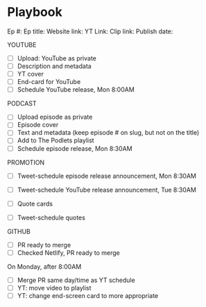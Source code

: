 # Playbook

Ep #:
Ep title:
Website link:
YT Link:
Clip link:
Publish date:

YOUTUBE
- [ ] Upload: YouTube as private
- [ ] Description and metadata
- [ ] YT cover
- [ ] End-card for YouTube
- [ ] Schedule YouTube release, Mon 8:00AM

PODCAST
- [ ] Upload episode as private
- [ ] Episode cover
- [ ] Text and metadata (keep episode # on slug, but not on the title)
- [ ] Add to The Podlets playlist
- [ ] Schedule episode release, Mon 8:30AM

PROMOTION
- [ ] Tweet-schedule episode release announcement, Mon 8:30AM
- [ ] Tweet-schedule YouTube release announcement, Tue 8:30AM

- [ ] Quote cards
- [ ] Tweet-schedule quotes

GITHUB
- [ ] PR ready to merge
- [ ] Checked Netlify, PR ready to merge

On Monday, after 8:00AM
- [ ] Merge PR same day/time as YT schedule
- [ ] YT: move video to playlist
- [ ] YT: change end-screen card to more appropriate
